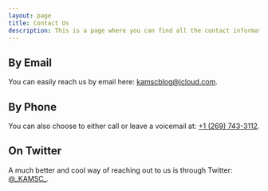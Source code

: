 ```yaml
---
layout: page
title: Contact Us
description: This is a page where you can find all the contact information in order to publish your own content on the KAMSC Bl0g!
---
```

<h2>By Email</h2>
<p>You can easily reach us by email here: <a href="mailto:kamscblog@icloud.com">kamscblog@icloud.com</a>.</p>
<h2>By Phone</h2>
<p>You can also choose to either call or leave a voicemail at: <a href="tel:+12697433112">+1 (269) 743-3112</a>.</p>
<h2>On Twitter</h2>
<p>A much better and cool way of reaching out to us is through Twitter: <a href="https://twitter.com/_KAMSC_">@_KAMSC_</a>.</p>
